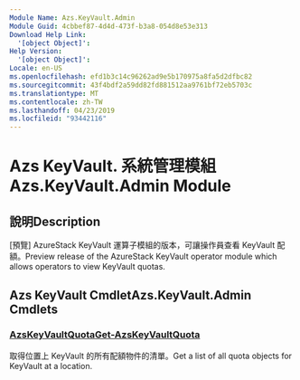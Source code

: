 ```yaml
---
Module Name: Azs.KeyVault.Admin
Module Guid: 4cbbef87-4d4d-473f-b3a8-054d8e53e313
Download Help Link:
  '[object Object]': 
Help Version:
  '[object Object]': 
Locale: en-US
ms.openlocfilehash: efd1b3c14c96262ad9e5b170975a8fa5d2dfbc82
ms.sourcegitcommit: 43f4bdf2a59dd82fd881512aa9761bf72eb5703c
ms.translationtype: MT
ms.contentlocale: zh-TW
ms.lasthandoff: 04/23/2019
ms.locfileid: "93442116"
---
```

# <span data-ttu-id="6d48e-101">Azs KeyVault. 系統管理模組</span><span class="sxs-lookup"><span data-stu-id="6d48e-101">Azs.KeyVault.Admin Module</span></span>
## <span data-ttu-id="6d48e-102">說明</span><span class="sxs-lookup"><span data-stu-id="6d48e-102">Description</span></span>
<span data-ttu-id="6d48e-103">[預覽] AzureStack KeyVault 運算子模組的版本，可讓操作員查看 KeyVault 配額。</span><span class="sxs-lookup"><span data-stu-id="6d48e-103">Preview release of the AzureStack KeyVault operator module which allows operators to view KeyVault quotas.</span></span>

## <span data-ttu-id="6d48e-104">Azs KeyVault Cmdlet</span><span class="sxs-lookup"><span data-stu-id="6d48e-104">Azs.KeyVault.Admin Cmdlets</span></span>
### [<span data-ttu-id="6d48e-105">AzsKeyVaultQuota</span><span class="sxs-lookup"><span data-stu-id="6d48e-105">Get-AzsKeyVaultQuota</span></span>](Get-AzsKeyVaultQuota.md)
<span data-ttu-id="6d48e-106">取得位置上 KeyVault 的所有配額物件的清單。</span><span class="sxs-lookup"><span data-stu-id="6d48e-106">Get a list of all quota objects for KeyVault at a location.</span></span>

